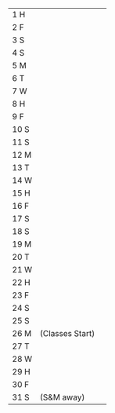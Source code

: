 |      |                 |     |
| ---- | --------------- | --- |
| 1  H |                 |     |
| 2  F |                 |     |
| 3  S |                 |     |
| 4  S |                 |     |
| 5  M |                 |     |
| 6  T |                 |     |
| 7  W |                 |     |
| 8  H |                 |     |
| 9  F |                 |     |
| 10 S |                 |     |
| 11 S |                 |     |
| 12 M |                 |     |
| 13 T |                 |     |
| 14 W |                 |     |
| 15 H |                 |     |
| 16 F |                 |     |
| 17 S |                 |     |
| 18 S |                 |     |
| 19 M |                 |     |
| 20 T |                 |     |
| 21 W |                 |     |
| 22 H |                 |     |
| 23 F |                 |     |
| 24 S |                 |     |
| 25 S |                 |     |
| 26 M | (Classes Start) |     |
| 27 T |                 |     |
| 28 W |                 |     |
| 29 H |                 |     |
| 30 F |                 |     |
| 31 S | (S&M away)      |     |



